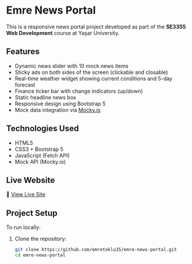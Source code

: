 # Emre News Portal

This is a responsive news portal project developed as part of the **SE3355 Web Development** course at Yaşar University.

## Features

- Dynamic news slider with 10 mock news items
- Sticky ads on both sides of the screen (clickable and closable)
- Real-time weather widget showing current conditions and 5-day forecast
- Finance ticker bar with change indicators (up/down)
- Static headline news box
- Responsive design using Bootstrap 5
- Mock data integration via [Mocky.io](https://designer.mocky.io/)

## Technologies Used

- HTML5
- CSS3 + Bootstrap 5
- JavaScript (Fetch API)
- Mock API (Mocky.io)

## Live Website

🔗 [View Live Site](https://emretoklu35.github.io/emre-news-portal/)

## Project Setup

To run locally:

1. Clone the repository:
   ```bash
   git clone https://github.com/emretoklu35/emre-news-portal.git
   cd emre-news-portal
